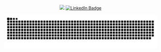 <!-- Header Image -->
<!-- ![image](assets/git_header.png) -->

<!-- Badges -->
<span align="center">
  
  <a href="mailto:mimu4403@colorado.edu"><img src="https://img.shields.io/badge/Gmail-D14836?style=for-the-badge&logo=gmail&logoColor=white" /></a>
  [![LinkedIn Badge](https://img.shields.io/badge/LinkedIn-0077B5?style=for-the-badge&logo=linkedin&logoColor=white)](https://www.linkedin.com/in/murdockma/)
<!--  [![DataCamp Badge](https://img.shields.io/badge/Datacamp-05192D?style=for-the-badge&logo=datacamp&logoColor=white)](https://app.datacamp.com/profile/mimu4403) -->
<!--   [![Portfolio Git Badge](https://img.shields.io/badge/Portfolio-4285F4?style=for-the-badge&logo=github&logoColor=white)](https://murdockma.github.io) -->
  
</span>

<!-- holic-x 

<div align="center">
	<img src="https://cdn.jsdelivr.net/gh/holic-x/holic-x/assets/github-contribution-grid-snake.svg" />
</div>
-->
<picture>
  <source media="(prefers-color-scheme: dark)" srcset="https://raw.githubusercontent.com/holic-x/holic-x/output/github-contribution-grid-snake-dark.svg">
  <source media="(prefers-color-scheme: dark)" srcset="https://raw.githubusercontent.com/holic-x/holic-x/output/github-contribution-grid-snake.svg">
  <img src="https://raw.githubusercontent.com/adorabled4/adorabled4/output/github-contribution-grid-snake.svg">
</picture>


<!-- Stats -->
<!-- <span align="center"> -->
  
<!--[![Git Streak](http://github-readme-streak-stats.herokuapp.com?user=murdockma&theme=dark&fire=DD2727)](https://git.io/streak-stats)-->

<!--[![Top Languages](https://github-readme-stats.vercel.app/api/top-langs/?username=murdockma&layout=compact&theme=dark)](https://github.com/murdockma/github-readme-stats)-->
 
  
<!-- </span> -->
